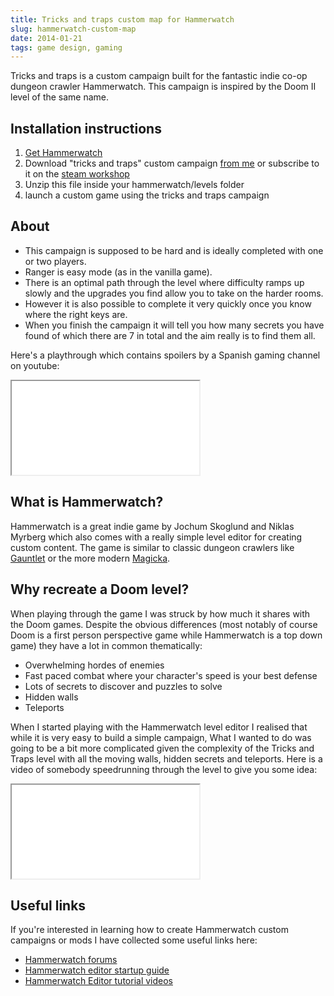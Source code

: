 ```yaml
---
title: Tricks and traps custom map for Hammerwatch
slug: hammerwatch-custom-map
date: 2014-01-21
tags: game design, gaming
---
```


Tricks and traps is a custom campaign built for the fantastic indie co-op dungeon crawler Hammerwatch. This campaign is inspired by the Doom II level of the same name.

## Installation instructions

1.  [Get Hammerwatch][7]</a>
2.  Download "tricks and traps" custom campaign [from me][1] or subscribe to it on the [steam workshop][2]
3.  Unzip this file inside your hammerwatch/levels folder
4.  launch a custom game using the tricks and traps campaign

## About

*   This campaign is supposed to be hard and is ideally completed with one or two players.
*   Ranger is easy mode (as in the vanilla game).
*   There is an optimal path through the level where difficulty ramps up slowly and the upgrades you find allow you to take on the harder rooms.
*   However it is also possible to complete it very quickly once you know where the right keys are.
*   When you finish the campaign it will tell you how many secrets you have found of which there are 7 in total and the aim really is to find them all.

Here's a playthrough which contains spoilers by a Spanish gaming channel on youtube:

<div class="embed-responsive embed-responsive-16by9">
  <iframe src="//www.youtube.com/embed/ZB5AvSwBiwQ"></iframe>
</div>

## What is Hammerwatch?

Hammerwatch is a great indie game by Jochum Skoglund and Niklas Myrberg which also comes with a really simple level editor for creating custom content. The game is similar to classic dungeon crawlers like [Gauntlet][3] or the more modern [Magicka][4].

## Why recreate a Doom level?

When playing through the game I was struck by how much it shares with the Doom games. Despite the obvious differences (most notably of course Doom is a first person perspective game while Hammerwatch is a top down game) they have a lot in common thematically:

*   Overwhelming hordes of enemies
*   Fast paced combat where your character's speed is your best defense
*   Lots of secrets to discover and puzzles to solve
*   Hidden walls
*   Teleports

When I started playing with the Hammerwatch level editor I realised that while it is very easy to build a simple campaign, What I wanted to do was going to be a bit more complicated given the complexity of the Tricks and Traps level with all the moving walls, hidden secrets and teleports. Here is a video of somebody speedrunning through the level to give you some idea:

<div class="embed-responsive embed-responsive-16by9">
  <iframe src="//www.youtube.com/embed/tESCEpV1GhE"></iframe>
</div>

## Useful links

If you're interested in learning how to create Hammerwatch custom campaigns or mods I have collected some useful links here:

*   [Hammerwatch forums][5]
*   [Hammerwatch editor startup guide][6]
*   [Hammerwatch Editor tutorial videos][8]

 [1]: http://www.lendmeyourear.net/middleman/media/tricks_and_traps1.1.zip
 [2]: http://steamcommunity.com/sharedfiles/filedetails/?id=346064809
 [3]: http://en.wikipedia.org/wiki/Gauntlet_(1985_video_game)
 [4]: http://www.magickagame.com/
 [5]: http://hammerwatch.com/forum/index.php
 [6]: http://steamcommunity.com/app/239070/discussions/1/864976115814593421/
 [7]: http://hammerwatch.com/
 [8]: http://www.youtube.com/user/Skoteh90/videos
